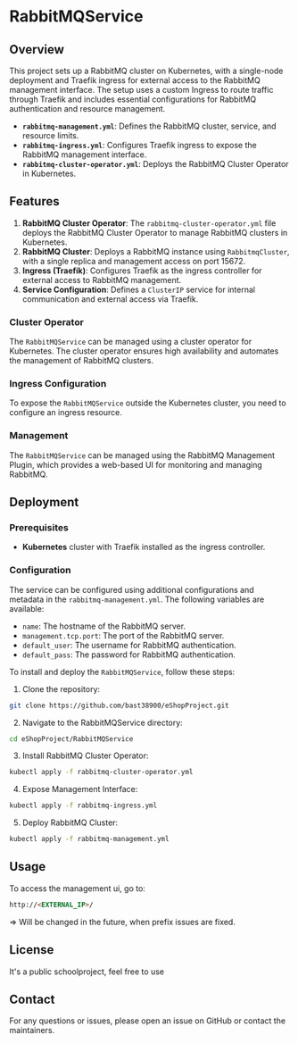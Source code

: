 # RabbitMQService

## Overview

This project sets up a RabbitMQ cluster on Kubernetes, with a single-node deployment and Traefik ingress for external access to the RabbitMQ management interface. The setup uses a custom Ingress to route traffic through Traefik and includes essential configurations for RabbitMQ authentication and resource management.

- **`rabbitmq-management.yml`**: Defines the RabbitMQ cluster, service, and resource limits.
- **`rabbitmq-ingress.yml`**: Configures Traefik ingress to expose the RabbitMQ management interface.
- **`rabbitmq-cluster-operator.yml`**: Deploys the RabbitMQ Cluster Operator in Kubernetes.

## Features

1. **RabbitMQ Cluster Operator**: 
  The `rabbitmq-cluster-operator.yml` file deploys the RabbitMQ Cluster Operator to manage RabbitMQ clusters in Kubernetes.
2. **RabbitMQ Cluster**: 
  Deploys a RabbitMQ instance using `RabbitmqCluster`, with a single replica and management access on port 15672.
3. **Ingress (Traefik)**: 
  Configures Traefik as the ingress controller for external access to RabbitMQ management.
4. **Service Configuration**: 
  Defines a `ClusterIP` service for internal communication and external access via Traefik.

### Cluster Operator

The `RabbitMQService` can be managed using a cluster operator for Kubernetes. The cluster operator ensures high availability and automates the management of RabbitMQ clusters.

### Ingress Configuration

To expose the `RabbitMQService` outside the Kubernetes cluster, you need to configure an ingress resource.

### Management

The `RabbitMQService` can be managed using the RabbitMQ Management Plugin, which provides a web-based UI for monitoring and managing RabbitMQ.

## Deployment

### Prerequisites

- **Kubernetes** cluster with Traefik installed as the ingress controller.

### Configuration

The service can be configured using additional configurations and metadata in the `rabbitmq-management.yml`. The following variables are available:

- `name`: The hostname of the RabbitMQ server.
- `management.tcp.port`: The port of the RabbitMQ server.
- `default_user`: The username for RabbitMQ authentication.
- `default_pass`: The password for RabbitMQ authentication.

To install and deploy the `RabbitMQService`, follow these steps:

1. Clone the repository:
  ```bash
  git clone https://github.com/bast38900/eShopProject.git
  ```
2. Navigate to the RabbitMQService directory:
  ```bash
  cd eShopProject/RabbitMQService
  ```
3. Install RabbitMQ Cluster Operator:
  ```bash
  kubectl apply -f rabbitmq-cluster-operator.yml
  ```
4. Expose Management Interface:
  ```bash
  kubectl apply -f rabbitmq-ingress.yml
  ```
5. Deploy RabbitMQ Cluster:
  ```bash
  kubectl apply -f rabbitmq-management.yml
  ```

## Usage

To access the management ui, go to:
```markdown
http://<EXTERNAL_IP>/
```
=> Will be changed in the future, when prefix issues are fixed.

## License

It's a public schoolproject, feel free to use

## Contact

For any questions or issues, please open an issue on GitHub or contact the maintainers.